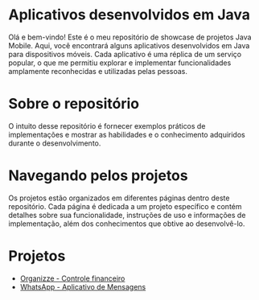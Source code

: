 # Aplicativos desenvolvidos em Java

Olá e bem-vindo! Este é o meu repositório de showcase de projetos Java Mobile. Aqui, você encontrará alguns aplicativos desenvolvidos em Java para dispositivos móveis. Cada aplicativo é uma réplica de um serviço popular, o que me permitiu explorar e implementar funcionalidades amplamente reconhecidas e utilizadas pelas pessoas.

# Sobre o repositório

O intuito desse repositório é fornecer exemplos práticos de implementações e mostrar as habilidades e o conhecimento adquiridos durante o desenvolvimento.

# Navegando pelos projetos

Os projetos estão organizados em diferentes páginas dentro deste repositório. Cada página é dedicada a um projeto específico e contém detalhes sobre sua funcionalidade, instruções de uso e informações de implementação, além dos conhecimentos que obtive ao desenvolvê-lo.

# Projetos

- [Organizze - Controle financeiro](https://github.com/gabrieltangerina/ProjetosJavaMobile/blob/main/OrganizzeDocs/organizze.md)
- [WhatsApp - Aplicativo de Mensagens](https://github.com/gabrieltangerina/ProjetosJavaMobile/blob/main/WhatsAppDocs/WhatsApp.md)

